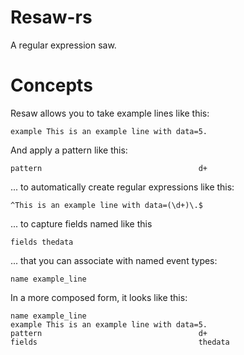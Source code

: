 Resaw-rs
========

A regular expression saw.


Concepts
========

Resaw allows you to take example lines like this:

    example This is an example line with data=5.

And apply a pattern like this:

    pattern                                   d+

... to automatically create regular expressions like this:

    ^This is an example line with data=(\d+)\.$

... to capture fields named like this

    fields thedata

... that you can associate with named event types:

    name example_line


In a more composed form, it looks like this:

    name example_line
    example This is an example line with data=5.
    pattern                                   d+
    fields                                    thedata

